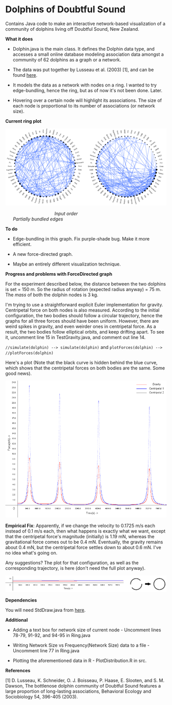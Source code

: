 # Dolphins of Doubtful Sound
Contains Java code to make an interactive network-based visualization of a community of dolphins living off Doubtful Sound, New Zealand.

**What it does**

* Dolphin.java is the main class. It defines the Dolphin data type, and accesses a small online database modeling association data amongst a community of 62 dolphins as a graph or a network. 

* The data was put together by Lusseau et al. (2003) [1], and can be found [here](http://networkdata.ics.uci.edu/data/dolphins/).

* It models the data as a network with nodes on a ring. I wanted to try edge-bundling, hence the ring, but as of now it's not been done. Later. 

* Hovering over a certain node will highlight its associations. The size of each node is proportional to its number of associations (or network size).

**Current ring plot**

![CurrentPlot](https://github.com/TusharRakheja/DataVisualization/blob/master/Dolphins%20of%20Doubtful%20Sound/Images/Sample%20Plot.png)

&nbsp;&nbsp;&nbsp;&nbsp;&nbsp;&nbsp;&nbsp;&nbsp;&nbsp;&nbsp;&nbsp;&nbsp; &nbsp;&nbsp;&nbsp;&nbsp;&nbsp;&nbsp;&nbsp;&nbsp;&nbsp;&nbsp;&nbsp;&nbsp;&nbsp;&nbsp;&nbsp;&nbsp;&nbsp;&nbsp; &nbsp;&nbsp;&nbsp;&nbsp;&nbsp;&nbsp;    *Input order* &nbsp;&nbsp;&nbsp;&nbsp;&nbsp;&nbsp;&nbsp;&nbsp;&nbsp;&nbsp;&nbsp;&nbsp; &nbsp;&nbsp;&nbsp;&nbsp;&nbsp;&nbsp;  &nbsp;&nbsp;&nbsp;&nbsp;&nbsp;&nbsp;&nbsp;&nbsp;&nbsp;&nbsp;&nbsp;&nbsp; &nbsp;&nbsp;&nbsp;&nbsp;&nbsp;&nbsp;  &nbsp;&nbsp;&nbsp;&nbsp;&nbsp;&nbsp;&nbsp;&nbsp;&nbsp;&nbsp;&nbsp;&nbsp; &nbsp;&nbsp;&nbsp;&nbsp;&nbsp;&nbsp;&nbsp;&nbsp;&nbsp;&nbsp;&nbsp;&nbsp; &nbsp;&nbsp;&nbsp;&nbsp;&nbsp;				*Partially bundled edges*

**To do**

* Edge-bundling in this graph. Fix purple-shade bug. Make it more efficient. 

* A new force-directed graph.

* Maybe an entirely different visualization technique.

**Progress and problems with ForceDirected graph**

For the experiment described below, the distance between the two dolphins is set = 150 m. So the radius of rotation (expected radius anyway) = 75 m.
The *mass* of both the dolphin nodes is 3 kg.

I'm trying to use a straightforward explicit Euler implementation for gravity. Centripetal force on both nodes is also measured. According to the initial configuration, 
the two bodies should follow a circular trajectory, hence the graphs for all three forces should have been uniform. However, there are weird spikes in gravity, and even 
weirder ones in centripetal force. As a result, the two bodies follow elliptical orbits, and keep drifting apart. To see it, uncomment line 15 in TestGravity.java, and comment out line 14.

`//simulate(dolphin) --> simulate(dolphin)` and `plotForces(dolphin) --> //plotForces(dolphin)`

Here's a plot (Note that the black curve is hidden behind the blue curve, which shows that the centripetal forces on both bodies are the same. Some good news).

![CentripetalvsGravity](https://github.com/TusharRakheja/DataVisualization/blob/master/Dolphins%20of%20Doubtful%20Sound/Images/CentripetalvsGravity.png)

**Empirical Fix**: Apparently, if we change the velocity to 0.1725 m/s each instead of 0.1 m/s each, then what happens is exactly what we want, except that the 
centripetal force's magnitude (initially) is 1.19 mN, whereas the gravitational force comes out to be 0.4 mN. Eventually, the gravity remains about 0.4 mN,
but the centripetal force settles down to about 0.6 mN. I've no idea what's going on.

Any suggestions? The plot for that configuration, as well as the corresponding trajectory, is here (don't need the full plot anyway).

![CentripetalvsGravity_Better](https://github.com/TusharRakheja/DataVisualization/blob/master/Dolphins%20of%20Doubtful%20Sound/Images/CentripetalvsGravity_Better.png)

**Dependencies**

You will need StdDraw.java from [here](http://introcs.cs.princeton.edu/java/stdlib/).

**Additional**

* Adding a text box for network size of current node - Uncomment lines 78-79, 91-92, and 94-95 in Ring.java

* Writing Network Size vs Frequency(Network Size) data to a file - Uncomment line 77 in Ring.java

* Plotting the aforementioned data in R - PlotDistribution.R in src.

**References**

[1]  D. Lusseau, K. Schneider, O. J. Boisseau, P. Haase, E. Slooten, and S. M. Dawson, The bottlenose dolphin community of Doubtful Sound features   a large proportion of long-lasting associations, Behavioral Ecology and Sociobiology 54, 396-405 (2003).